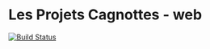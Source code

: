  # Les Projets Cagnottes - web

  [![Build Status](https://travis-ci.org/les-projets-cagnottes/web.svg?branch=master)](https://travis-ci.org/les-projets-cagnottes/web) 